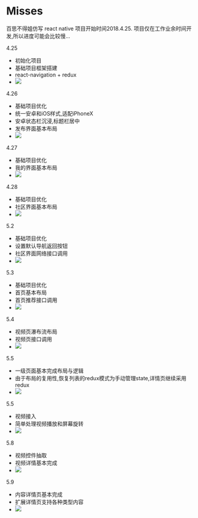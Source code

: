 # Misses
百思不得姐仿写
react native
项目开始时间2018.4.25.
项目仅在工作业余时间开发,所以进度可能会比较慢...

4.25
* 初始化项目
* 基础项目框架搭建
* react-navigation + redux
* ![](./exhibition/1.png)

4.26
* 基础项目优化
* 统一安卓和iOS样式,适配iPhoneX
* 安卓状态栏沉浸,标题栏居中
* 发布界面基本布局
* ![](./exhibition/2.png)

4.27
* 基础项目优化
* 我的界面基本布局
* ![](./exhibition/3.png)

4.28
* 基础项目优化
* 社区界面基本布局
* ![](./exhibition/4.png)

5.2
* 基础项目优化
* 设置默认导航返回按钮
* 社区界面网络接口调用
* ![](./exhibition/5.png)

5.3
* 基础项目优化
* 首页基本布局
* 首页推荐接口调用
* ![](./exhibition/6.png)

5.4
* 视频页瀑布流布局
* 视频页接口调用
* ![](./exhibition/7.png)

5.5
* 一级页面基本完成布局与逻辑
* 由于布局的复用性,恢复列表的redux模式为手动管理state,详情页继续采用redux
* ![](./exhibition/8.png)

5.5
* 视频接入
* 简单处理视频播放和屏幕旋转
* ![](./exhibition/9.gif)

5.8
* 视频控件抽取
* 视频详情基本完成
* ![](./exhibition/10.gif)

5.9
* 内容详情页基本完成
* 扩展详情页支持各种类型内容
* ![](./exhibition/11.png)